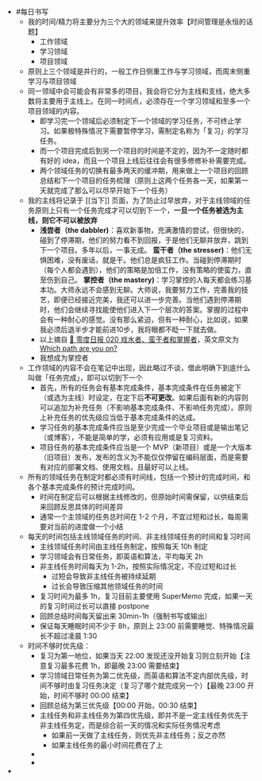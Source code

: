 - #每日书写
	- 我的时间/精力将主要分为三个大的领域来提升效率【时间管理是永恒的话题】
		- 工作领域
		- 学习领域
		- 项目领域
	- 原则上三个领域是并行的，一般工作日侧重工作与学习领域，而周末侧重学习与项目领域
	- 同一领域中会可能会有非常多的项目，我会将它分为主线和支线，绝大多数将主要用于主线上。在同一时间点，必须存在一个学习领域和至多一个项目领域的内容。
		- 即学习完一个领域后必须制定下一个领域的学习任务，不可终止学习。如果极特殊情况下需要暂停学习，需制定名称为「复习」的学习任务。
		- 而一个项目完成后到另一个项目的时间是不定的，因为不一定随时都有好的 idea，而且一个项目上线后往往会有很多修修补补需要完成。
		- 两个领域任务的切换有最多两天的缓冲期，用来做上一个项目的回顾总结和下一个项目的任务梳理（原则上这两个任务各一天，如果第一天就完成了那么可以尽早开始下一个任务）
	- 我的主线将记录于 [[当下]] 页面，为了防止过早放弃，对于主线领域的任务原则上只有一个任务完成才可以切到下一个，**一旦一个任务被选为主线，则它不可以被放弃**
		- **浅尝者（the dabbler)**：喜欢新事物，充满激情的尝试，但很快的，碰到了停滞期，他们的努力看不到回报，于是他们无聊并放弃，跳到下一个项目。多年以后，一事无成。
		  **蛮干者（the stresser)**：他们无惧困难，没有废话，就是干。他们总是疯狂工作。当碰到停滞期时（每个人都会遇到），他们的策略是加倍工作，没有策略的使蛮力，直至伤到自己。
		  **掌控者（the mastery)**：学习掌控的人每天都会练习基本功。大师永远不会感到无聊。大师说，我要努力工作，完善我的技艺，即便已经接近完美，我还可以进一步完善。当他们遇到停滞期时，他们会继续寻找能使他们进入下一个层次的答案。掌握的过程中会有一种耐心的感觉。没有那么紧迫，但有一种耐心，比如说，如果我必须后退半步才能前进10步，我将眼都不眨一下就去做。
		- 以上摘自 [🥤 零度日报 020 戏水者、蛮干者和掌握者](https://zerocoke.ck.page/posts/020)，英文原文为 [Which path are you on?](http://www.lorettahelson.com/which-path-are-you-on/)
		- 我想成为掌控者
	- 工作领域的内容不会在笔记中出现，因此略过不谈，借此明确下到底什么叫做「任务完成」，即可以切到下一个
		- 首先，所有的任务会有基本完成条件，基本完成条件在任务被定下（或选为主线）时设定，在定下后**不可更改**。如果后面有新的内容则可以追加为补充任务（不影响基本完成条件、不影响任务完成）。原则上补充任务的优先级应当低于基本完成条件的达成。
		- 学习任务的基本完成条件应当是至少完成一个毕业项目或是输出笔记（或博客），不能是简单的学，必须有应用或是复习资料。
		- 项目任务的基本完成条件应当是一个 MVP（新项目）或是一个大版本（旧项目）发布，发布的含义为不能仅仅停留在编码层面，而是需要有对应的部署文档、使用文档，且最好可以上线。
	- 所有的领域任务在制定时都必须有时间线，包括一个预计的完成时间，和各个基本完成条件的预计完成时间。
		- 时间在制定后可以根据主线修改的，但原始时间需保留，以供结束后来回顾反思具体的时间差异
		- 通常一个主领域的任务总时间在 1-2 个月，不宜过短和过长，每周需要对当前的进度做一个小结
	- 每天的时间包括主线领域任务的时间、非主线领域任务的时间和复习时间
		- 主线领域任务时间由主线任务制定，按照每天 10h 制定
		- 学习领域会有日常任务，即英语和算法，平均每天 2h
		- 非主线任务时间每天为 1-2h，按照实际情况定，不应过短和过长
			- 过短会导致非主线任务被持续延期
			- 过长会导致压缩其他领域任务的时间
		- 复习时间为最多 1h，复习目前主要使用 SuperMemo 完成，如果一天的复习时间过长可以直接 postpone
		- 回顾总结时间每天留出来 30min-1h（强制书写或输出）
		- 保证每天睡眠时间不少于 8h，原则上 23:00 前需要睡觉、特殊情况最长不超过凌晨 1:30
	- 时间不够时优先级：
		- 复习为第一地位，如果当天 22:00 发现还没开始复习则立刻开始【注意复习最多花费 1h，即最晚 23:00 需要结束】
		- 学习领域日常任务为第二优先级，而英语和算法不定内部优先级，时间不够时由复习任务决定（复习了哪个就完成另一个）【最晚 23:00 开始，时间不够时 00:00 结束】
		- 回顾总结为第三优先级【00:00 开始，00:30 结束】
		- 主线任务和非主线任务为第四优先级，即并不是一定主线任务优先于非主线任务定，而是综合前一天的情况和实际任务情况考虑
			- 如果前一天做了主线任务，则优先非主线任务；反之亦然
			- 如果主线任务的最小时间花费在了上
		-
		-
-